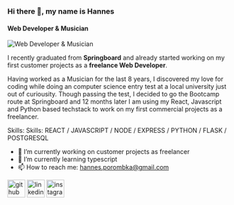 ### Hi there 👋, my name is Hannes
#### Web Developer & Musician
![Web Developer & Musician](https://previews.dropbox.com/p/thumb/ACStnmuyW7I7Mnzp9HwBe_h3368rvY2d9eqfUtv4XLqYTOu0CZEU0Uj8y0Qw4eCBwGMGK_BmUe3TSY2CpZvKZyflb9FS66dxOnz1oU89mXMQLcX4rXPOS12Vuh4ESaOpSSknSjAd3C7MhHUuTdAvFtf6ZKv9KEM-8YTmSD71DaMOWUvwQUl5wMdktkm_R1I8rApGSyYIQ0mN25tS3on6TrBWUjZIhMMkkJk3qRYYF4OBdLfOwgKUt9TAWBiVW7pEjad4zhLkmF1zdzWYJjrleOBcU47DCWjlOIU-oHwNQdgmKIBKRRoOC2v_deWS_Q-sd87GoRhU6U_v4J1w1FReZQjc/p.jpeg)

I recently graduated from **Springboard** and already started working on my first customer projects as a **freelance Web Developer**.

Having worked as a Musician for the last 8 years, I discovered my love for coding while doing an computer science entry test at a local university just out of curiousity. Though passing the test, I decided to go the Bootcamp route at Springboard and 12 months later I am using my React, Javascript and Python based techstack to work on my first commercial projects as a freelancer.

Skills: Skills: REACT / JAVASCRIPT / NODE / EXPRESS / PYTHON / FLASK / POSTGRESQL

- 🔭 I’m currently working on customer projects as freelancer 
- 🌱 I’m currently learning typescript 
- 📫 How to reach me: hannes.porombka@gmail.com  


[<img src='https://cdn.jsdelivr.net/npm/simple-icons@3.0.1/icons/github.svg' alt='github' height='40'>](https://github.com/HapoGit89)  [<img src='https://cdn.jsdelivr.net/npm/simple-icons@3.0.1/icons/linkedin.svg' alt='linkedin' height='40'>](https://www.linkedin.com/in/www.linkedin.com/in/hannes-porombka-73734584/)  [<img src='https://cdn.jsdelivr.net/npm/simple-icons@3.0.1/icons/instagram.svg' alt='instagram' height='40'>](https://www.instagram.com/iamhapo/)  


